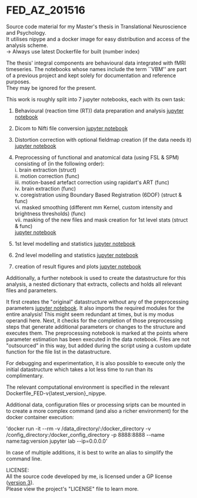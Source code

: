 # FED_AZ_201516

Source code material for my  Master's thesis in Translational Neuroscience and Psychology. \
It utilises nipype and a docker image for easy distribution and access of the
analysis scheme. \
-> Always use latest Dockerfile for built (number index)

The thesis' integral components are behavioural data integrated with fMRI
timeseries. The notebooks whose names include the term ``VBM'' are part of a
previous project and kept solely for documentation and reference purposes. \
They may be ignored for the present.

This work is roughly split into 7 jupyter notebooks, each with its own task:
1. Behavioural (reaction time (RT)) data preparation and analysis
   [jupyter notebook](data_funclib_scripts_exec/RT_data-analysis.ipynb)

2. Dicom to Nifti file conversion
   [jupyter notebook](data_funclib_scripts_exec/fMRI_Dicom2Nifti.ipynb)

3. Distortion correction with optional fieldmap creation (if the data needs it)
   [jupyter notebook](data_funclib_scripts_exec/fMRI_prestats_distcor.ipynb)

4. Preprocessing of functional and anatomical data (using FSL & SPM) consisting
   of (in the following order): \
   i.    brain extraction (struct) \
   ii.   motion correction (func) \
   iii.  motion-based artefact correction using rapidart's ART (func) \
   iv.   brain extraction (func) \
   v.    coregistration using Boundary Based Registration (6DOF) (struct & func) \
   vi.   masked smoothing (different mm Kernel, custom intensity and brightness
   thresholds) (func) \
   vii.  masking of the new files and mask creation for 1st level stats (struct
   & func) \
   [jupyter notebook](data_funclib_scripts_exec/fMRI_prestats_preppipeline-struc&func.ipynb)

5. 1st level modelling and statistics
   [jupyter notebook](data_funclib_scripts_exec/fMRI_1stlevel.ipynb)

6. 2nd level modelling and statistics
   [jupyter notebook](data_funclib_scripts_exec/fMRI_2ndlevel.ipynb)

7. creation of result figures and plots
   [jupyter notebook](data_funclib_scripts_exec/fMRI_plots_resultfigures.ipynb)

Additionally, a further notebook is  used to create the datastructure for this
analysis, a nested dictionary that extracts, collects and holds all relevant
files and parameters.

It first creates the "original" datastructure without any of the
preprocessing parameters [jupyter notebook](data_funclib_scripts_exec/fMRI_prestats_data-struct.ipynb).
It also imports the required modules for the entire
analysis! This might seem redundant at times, but is my modus operandi here.
Next, it checks for the completion of those preprocessing steps
that generate additional parameters or changes to the structure and executes them.
The preprocessing notebook is marked at the points where parameter estimation
has been executed in the data notebook.
Files are not "outsourced" in this way, but added during the script
using a custom update function for the file list in the datastructure.

For debugging and experimentation, it is also possible to execute only the
initial datastructure which takes a lot less time to run than its complimentary.

The relevant computational environment is specified in the relevant
Dockerfile_FED-v{latest_version}_nipype.

Additional data, configuration files or processing sripts can be mounted in to
create a more complex command (and also a richer environment) for the docker container execution:

'docker run -it --rm -v /data_directory/:/docker_directory -v /config_directory:/docker_config_directory -p 8888:8888 --name name:tag:version jupyter lab --ip=0.0.0.0'

In case of multiple additions, it is best to write an alias to simplify the
command line.


LICENSE: \
All the source code developed by me, is licensed under a GP license ([version 3](https://www.gnu.org/licenses/gpl-3.0.html)). \
Please view the project's "LICENSE" file to learn more.
